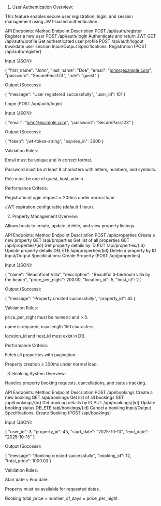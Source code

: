 1. User Authentication
Overview:

This feature enables secure user registration, login, and session management using JWT-based authentication.

API Endpoints:
Method	Endpoint	Description
POST	/api/auth/register	Register a new user
POST	/api/auth/login	Authenticate and return JWT
GET	/api/auth/profile	Get authenticated user profile
POST	/api/auth/logout	Invalidate user session
Input/Output Specifications:
Registration (POST /api/auth/register)

Input (JSON):

{
  "first_name": "John",
  "last_name": "Doe",
  "email": "john@example.com",
  "password": "SecurePass123",
  "role": "guest"
}


Output (Success):

{
  "message": "User registered successfully",
  "user_id": 101
}

Login (POST /api/auth/login)

Input (JSON):

{
  "email": "john@example.com",
  "password": "SecurePass123"
}


Output (Success):

{
  "token": "jwt-token-string",
  "expires_in": 3600
}

Validation Rules:

Email must be unique and in correct format.

Password must be at least 8 characters with letters, numbers, and symbols.

Role must be one of guest, host, admin.

Performance Criteria:

Registration/Login request ≤ 200ms under normal load.

JWT expiration configurable (default 1 hour).

2. Property Management
Overview:

Allows hosts to create, update, delete, and view property listings.

API Endpoints:
Method	Endpoint	Description
POST	/api/properties	Create a new property
GET	/api/properties	Get list of all properties
GET	/api/properties/{id}	Get property details by ID
PUT	/api/properties/{id}	Update property details
DELETE	/api/properties/{id}	Delete a property by ID
Input/Output Specifications:
Create Property (POST /api/properties)

Input (JSON):

{
  "name": "Beachfront Villa",
  "description": "Beautiful 3-bedroom villa by the beach",
  "price_per_night": 200.00,
  "location_id": 5,
  "host_id": 2
}


Output (Success):

{
  "message": "Property created successfully",
  "property_id": 45
}

Validation Rules:

price_per_night must be numeric and > 0.

name is required, max length 150 characters.

location_id and host_id must exist in DB.

Performance Criteria:

Fetch all properties with pagination.

Property creation ≤ 300ms under normal load.

3. Booking System
Overview:

Handles property booking requests, cancellations, and status tracking.

API Endpoints:
Method	Endpoint	Description
POST	/api/bookings	Create a new booking
GET	/api/bookings	Get list of all bookings
GET	/api/bookings/{id}	Get booking details by ID
PUT	/api/bookings/{id}	Update booking status
DELETE	/api/bookings/{id}	Cancel a booking
Input/Output Specifications:
Create Booking (POST /api/bookings)

Input (JSON):

{
  "user_id": 3,
  "property_id": 45,
  "start_date": "2025-10-10",
  "end_date": "2025-10-15"
}


Output (Success):

{
  "message": "Booking created successfully",
  "booking_id": 12,
  "total_price": 1000.00
}

Validation Rules:

Start date < End date.

Property must be available for requested dates.

Booking total_price = number_of_days × price_per_night.
